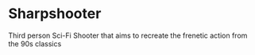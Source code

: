 # Sharpshooter
 Third person Sci-Fi Shooter that aims to recreate the frenetic action from the 90s classics
